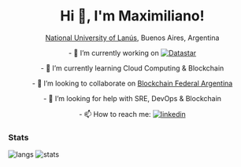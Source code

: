 <h1 align="center">Hi 👋, I'm Maximiliano!</h1>

<p align="center">
  <a href="http://www.unla.edu.ar/" target="_blank" alt="National University of Lanus">National University of Lanús</a>, Buenos Aires, Argentina
</p>

<p align="center">
- 🔭 I’m currently working on <a href="http://www.datastar.com.ar/" target="_blank" alt="Datastar"><img src="http://www.datastar.com.ar/wp-content/themes/datastar/images/logo.png?style=for-the-badge&logo=datastar&logoColor=white" alt="Datastar">
</a>
</p>

<p align="center">  
- 🌱 I’m currently learning Cloud Computing & Blockchain
</p>
<p align="center">  
- 👯 I’m looking to collaborate on <a href="https://bfa.ar/" target="_blank" alt="Blockchain Federal Argentina"> Blockchain Federal Argentina
</a>
</p>
<p align="center">  
- 🤔 I’m looking for help with SRE, DevOps & Blockchain 
</p>

<p align="center">
- 📫 How to reach me:  <a href="https://www.linkedin.com/in/maximiliano-gregorio-pizarro-consultor-it"><img src="https://img.shields.io/badge/LinkedIn-0077B5?style=for-the-badge&logo=linkedin&logoColor=white" alt="linkedin">
</a>
</p>


<h3>Stats</h3>
<p>
  <img src="https://github-readme-stats.vercel.app/api/top-langs/?username=maximilianoPizarro&theme=dark&hide=php,html,jupyter%20notebook&count_private=true&show_icons=true" alt="langs">
  <img src="https://github-readme-stats.vercel.app/api?username=maximilianoPizarro&show_icons=true&theme=dark&count_private=true&show_icons=true" alt="stats">
</p>


<!--
**maximilianoPizarro/maximilianoPizarro** is a ✨ _special_ ✨ repository because its `README.md` (this file) appears on your GitHub profile.

Here are some ideas to get you started:

- 🔭 I’m currently working on Datastar
- 🌱 I’m currently learning Cloud Computing and Blockchain
- 👯 I’m looking to collaborate on Blockchain Federal Argentina
- 🤔 I’m looking for help with DevOps
- 💬 Ask me about SRE-DevOps-Blockchain
- 📫 How to reach me:  <a href="https://www.linkedin.com/in/maximiliano-gregorio-pizarro-consultor-it"><img src="https://img.shields.io/badge/LinkedIn-0077B5?style=for-the-badge&logo=linkedin&logoColor=white" alt="linkedin">
- 😄 Pronouns: ...
- ⚡ Fun fact: ...
-->
